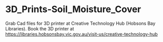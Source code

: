 # 3D_Prints-Soil_Moisture_Cover
Grab Cad files for 3D printer at Creative Technology Hub (Hobsons Bay Libraries).
Book the 3D printer at https://libraries.hobsonsbay.vic.gov.au/visit-us/creative-technology-hub
